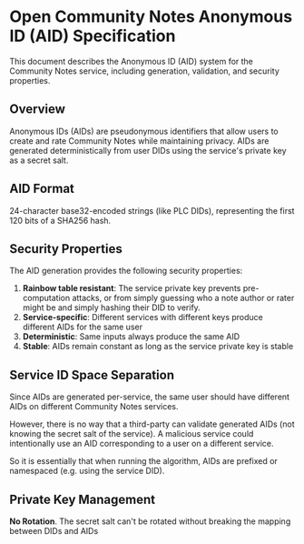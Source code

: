 # Open Community Notes Anonymous ID (AID) Specification

This document describes the Anonymous ID (AID) system for the Community Notes service, including generation, validation, and security properties.

## Overview

Anonymous IDs (AIDs) are pseudonymous identifiers that allow users to create and rate Community Notes while maintaining privacy. AIDs are generated deterministically from user DIDs using the service's private key as a secret salt.

## AID Format

24-character base32-encoded strings (like PLC DIDs), representing the first 120 bits of a SHA256 hash.

## Security Properties

The AID generation provides the following security properties:

1. **Rainbow table resistant**: The service private key prevents pre-computation attacks, or from simply guessing who a note author or rater might be and simply hashing their DID to verify.
2. **Service-specific**: Different services with different keys produce different AIDs for the same user
3. **Deterministic**: Same inputs always produce the same AID
4. **Stable**: AIDs remain constant as long as the service private key is stable

## Service ID Space Separation

Since AIDs are generated per-service, the same user should have different AIDs on different Community Notes services.

However, there is no way that a third-party can validate generated AIDs (not knowing the secret salt of the service). A malicious service could intentionally use an AID corresponding to a user on a different service.

So it is essentially that when running the algorithm, AIDs are prefixed or namespaced (e.g. using the service DID).

## Private Key Management

**No Rotation**. The secret salt can't be rotated without breaking the mapping between DIDs and AIDs


